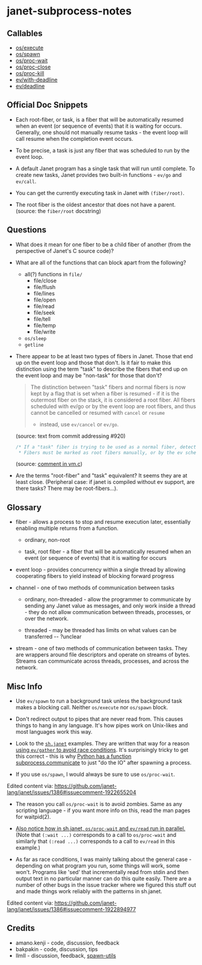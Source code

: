 # janet-subprocess-notes

## Callables

* [os/execute](doc/os_execute.md)
* [os/spawn](doc/os_spawn.md)
* [os/proc-wait](doc/os_proc-wait.md)
* [os/proc-close](doc/os_proc-close.md)
* [os/proc-kill](doc/os_proc-kill.md)
* [ev/with-deadline](doc/ev_with-deadline.md)
* [ev/deadline](doc/ev_deadline.md)

## Official Doc Snippets

* Each root-fiber, or task, is a fiber that will be automatically
  resumed when an event (or sequence of events) that it is waiting for
  occurs.  Generally, one should not manually resume tasks - the event
  loop will call resume when the completion event occurs.

* To be precise, a task is just any fiber that was scheduled to run by
  the event loop.

* A default Janet program has a single task that will run until
  complete.  To create new tasks, Janet provides two built-in
  functions - `ev/go` and `ev/call`.

* You can get the currently executing task in Janet with
  `(fiber/root)`.

* The root fiber is the oldest ancestor that does not have a parent.
  (source: the `fiber/root` docstring)

## Questions

* What does it mean for one fiber to be a child fiber of another
  (from the perspective of Janet's C source code)?

* What are all of the functions that can block apart from the
  following?

  * all(?) functions in `file/`
    * file/close
    * file/flush
    * file/lines
    * file/open
    * file/read
    * file/seek
    * file/tell
    * file/temp
    * file/write
  * `os/sleep`
  * `getline`

* There appear to be at least two types of fibers in Janet.  Those
  that end up on the event loop and those that don't.  Is it fair to
  make this distinction using the term "task" to describe the fibers
  that end up on the event loop and may be "non-task" for those that
  don't?

  > The distinction between "task" fibers and normal fibers is now
  > kept by a flag that is set when a fiber is resumed - if it is the
  > outermost fiber on the stack, it is considered a root fiber. All
  > fibers scheduled with ev/go or by the event loop are root fibers,
  > and thus cannot be cancelled or resumed with `cancel` or `resume`
  > - instead, use `ev/cancel` or `ev/go`.

  (source: text from commit addressing #920)

  ```c
  /* If a "task" fiber is trying to be used as a normal fiber, detect that. See bug #920.
   * Fibers must be marked as root fibers manually, or by the ev scheduler. */
  ```

  (source: [comment in vm.c](https://github.com/janet-lang/janet/blob/431ecd3d1a4caabc66b62f63c2f83ece2f74e9f9/src/core/vm.c#L1401-L1402))

* Are the terms "root-fiber" and "task" equivalent?  It seems they are
  at least close.  (Peripheral case: if janet is compiled without ev
  support, are there tasks?  There may be root-fibers...).

## Glossary

   * fiber - allows a process to stop and resume execution later,
     essentially enabling multiple returns from a function.

     * ordinary, non-root

     * task, root fiber - a fiber that will be automatically resumed
       when an event (or sequence of events) that it is waiting for
       occurs

   * event loop - provides concurrency within a single thread by
     allowing cooperating fibers to yield instead of blocking forward
     progress

   * channel - one of two methods of communication between tasks

     * ordinary, non-threaded - allow the programmer to communicate by
       sending any Janet value as messages, and only work inside a
       thread - they do not allow communication between threads,
       processes, or over the network.

     * threaded - may be threaded has limits on what values can be
       transferred -- ?unclear

   * stream - one of two methods of communication between tasks.  They
     are wrappers around file descriptors and operate on streams of
     bytes.  Streams can communicate across threads, processes, and
     across the network.

## Misc Info

* Use `ev/spawn` to run a background task unless the background task
  makes a blocking call. Neither `os/execute` nor `os/spawn` block.

* Don't redirect output to pipes that are never read from. This causes
  things to hang in any language. It's how pipes work on Unix-likes
  and most languages work this way.

* Look to the
  [`sh.janet`](https://github.com/janet-lang/spork/blob/7a4eff4bfb9486a6c6079ee8bb12e6789cce4564/spork/sh.janet)
  examples. They are written that way for a reason [using `ev/gather`
  to avoid race
  conditions](https://github.com/janet-lang/spork/blob/7a4eff4bfb9486a6c6079ee8bb12e6789cce4564/spork/sh.janet#L44-L47). It's
  surprisingly tricky to get this correct - this is why [Python has a
  function
  subprocess.communicate](https://docs.python.org/3/library/subprocess.html#subprocess.Popen.communicate)
  to just "do the IO" after spawning a process.

* If you use `os/spawn`, I would always be sure to use `os/proc-wait`.

Edited content via: https://github.com/janet-lang/janet/issues/1386#issuecomment-1922655204

* The reason you call `os/proc-wait` is to avoid zombies. Same as any
  scripting language - if you want more info on this, read the man
  pages for waitpid(2).

* [Also notice how in sh.janet, `os/proc-wait` and `ev/read` run in
  parallel.](https://github.com/janet-lang/spork/blob/7a4eff4bfb9486a6c6079ee8bb12e6789cce4564/spork/sh.janet#L29-L31) (Note that `(:wait ...)` corresponds
  to a call to `os/proc-wait` and similarly that `(:read ...)`
  corresponds to a call to `ev/read` in this example.)

* As far as race conditions, I was mainly talking about the general
  case - depending on what program you run, some things will work,
  some won't. Programs like 'sed' that incrementally read from stdin
  and then output text in no particular manner can do this quite
  easily. There are a number of other bugs in the issue tracker where
  we figured this stuff out and made things work reliably with the
  patterns in sh.janet.

Edited content via: https://github.com/janet-lang/janet/issues/1386#issuecomment-1922894977

## Credits

* amano.kenji - code, discussion, feedback
* bakpakin - code, discussion, tips
* llmII - discussion, feedback, [spawn-utils](https://github.com/llmII/spawn-utils)
